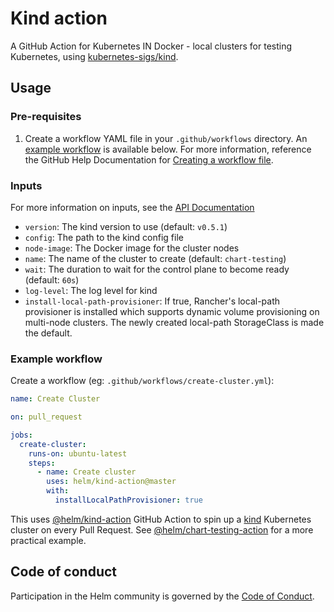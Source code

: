# Kind action

A GitHub Action for Kubernetes IN Docker - local clusters for testing Kubernetes, using [kubernetes-sigs/kind](https://kind.sigs.k8s.io/).

## Usage

### Pre-requisites

1. Create a workflow YAML file in your `.github/workflows` directory. An [example workflow](#example-workflow) is available below. For more information, reference the GitHub Help Documentation for [Creating a workflow file](https://help.github.com/en/articles/configuring-a-workflow#creating-a-workflow-file).

### Inputs

For more information on inputs, see the [API Documentation](https://developer.github.com/v3/repos/releases/#input)

- `version`: The kind version to use (default: `v0.5.1`)
- `config`: The path to the kind config file
- `node-image`: The Docker image for the cluster nodes
- `name`: The name of the cluster to create (default: `chart-testing`)
- `wait`: The duration to wait for the control plane to become ready (default: `60s`)
- `log-level`: The log level for kind
- `install-local-path-provisioner`: If true, Rancher's local-path provisioner
  is installed which supports dynamic volume provisioning on multi-node
  clusters. The newly created local-path StorageClass is made the default.

### Example workflow

Create a workflow (eg: `.github/workflows/create-cluster.yml`):

```yaml
name: Create Cluster

on: pull_request

jobs:
  create-cluster:
    runs-on: ubuntu-latest
    steps:
      - name: Create cluster
        uses: helm/kind-action@master
        with:
          installLocalPathProvisioner: true
```

This uses [@helm/kind-action](https://www.github.com/helm/kind-action) GitHub Action to spin up a [kind](https://kind.sigs.k8s.io/) Kubernetes cluster on every Pull Request. See [@helm/chart-testing-action](https://www.github.com/helm/chart-testing-action) for a more practical example.

## Code of conduct

Participation in the Helm community is governed by the [Code of Conduct](CODE_OF_CONDUCT.md).
